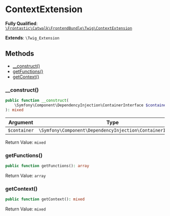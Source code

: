 #  ContextExtension

**Fully Qualified**: [`\Frontastic\Catwalk\FrontendBundle\Twig\ContextExtension`](../../../../src/php/FrontendBundle/Twig/ContextExtension.php)

**Extends**: `\Twig_Extension`

## Methods

* [__construct()](#__construct)
* [getFunctions()](#getfunctions)
* [getContext()](#getcontext)

### __construct()

```php
public function __construct(
    \Symfony\Component\DependencyInjection\ContainerInterface $container
): mixed
```

Argument|Type|Default|Description
--------|----|-------|-----------
`$container`|`\Symfony\Component\DependencyInjection\ContainerInterface`||

Return Value: `mixed`

### getFunctions()

```php
public function getFunctions(): array
```

Return Value: `array`

### getContext()

```php
public function getContext(): mixed
```

Return Value: `mixed`


